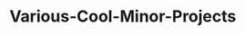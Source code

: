 # Various-Cool-Minor-Projects

# <a href="https://yash5chandrakar.github.io/Various-Cool-Minor-Projects/"></a>

